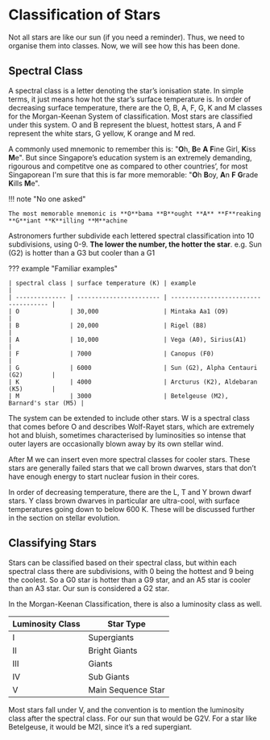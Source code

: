 # Classification of Stars

Not all stars are like our sun (if you need a reminder). Thus, we need to organise them into classes. Now, we will see
how this has been done.

## Spectral Class

A spectral class is a letter denoting the star’s ionisation state. In simple terms, it just
means how hot the star’s surface temperature is. In order of decreasing surface temperature,
there are the O, B, A, F, G, K and M classes for the Morgan-Keenan System of classification.
Most stars are classified under this system. O and B represent the bluest, hottest stars, A
and F represent the white stars, G yellow, K orange and M red.

A commonly used mnemonic to remember this is: "**O**h, **B**e **A** **F**ine Girl, **K**iss **M**e".
But since Singapore’s education system is an extremely demanding, rigourous and competitve one as compared to other countries’,
for most Singaporean I'm sure that this is far more memorable: "**O**h **B**oy, **A**n **F** **G**rade
**K**ills **M**e".

!!! note "No one asked"

    The most memorable mnemonic is **O**bama **B**ought **A** **F**reaking **G**iant **K**illing **M**achine

Astronomers further subdivide each lettered spectral classification into 10 subdivisions, using 0-9.
**The lower the number, the hotter the star**. e.g. Sun (G2) is hotter than a G3 but cooler than a G1

??? example "Familiar examples"

    | spectral class | surface temperature (K) | example                              |
    | -------------- | ----------------------- | ------------------------------------ |
    | O              | 30,000                  | Mintaka Aa1 (O9)             |
    | B              | 20,000                  | Rigel (B8)                           |
    | A              | 10,000                  | Vega (A0), Sirius(A1)                |
    | F              | 7000                    | Canopus (F0)                         |
    | G              | 6000                    | Sun (G2), Alpha Centauri (G2)        |
    | K              | 4000                    | Arcturus (K2), Aldebaran (K5)        |
    | M              | 3000                    | Betelgeuse (M2), Barnard's star (M5) |

The system can be extended to include other stars. W is a spectral class that comes
before O and describes Wolf-Rayet stars, which are extremely hot and bluish, sometimes
characterised by luminosities so intense that outer layers are occasionally blown away by its
own stellar wind.

After M we can insert even more spectral classes for cooler stars. These stars are
generally failed stars that we call brown dwarves, stars that don’t have enough energy to
start nuclear fusion in their cores.

In order of decreasing temperature, there are the L, T and Y brown dwarf stars. Y class brown dwarves in particular
are ultra-cool, with surface temperatures going down to below 600 K. These will be discussed further in the section on
stellar evolution.

## Classifying Stars

Stars can be classified based on their spectral class, but within each spectral class there are
subdivisions, with 0 being the hottest and 9 being the coolest. So a G0 star is hotter than a G9 star, and an A5
star is cooler than an A3 star. Our sun is considered a G2 star.

In the Morgan-Keenan Classification, there is also a luminosity class as well.

| Luminosity Class | Star Type          |
| ---------------- | ------------------ |
| I                | Supergiants        |
| II               | Bright Giants      |
| III              | Giants             |
| IV               | Sub Giants         |
| V                | Main Sequence Star |

Most stars fall under V, and the convention is to mention the luminosity class after the spectral class.
For our sun that would be G2V. For a star like Betelgeuse, it would be M2I, since it’s a red supergiant.
